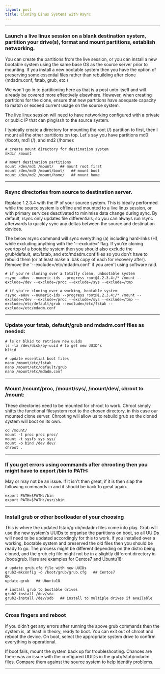 ```yaml
---
layout: post
title: Cloning Linux Systems with Rsync
---
```



----

### Launch a live linux session on a blank destination system, partition your drive(s), format and mount partitions, establish networking.
You can create the partitions from the live session, or you can install a new bootable system using the same base OS as the source server prior to mounting. If you install a new bootable system then you have the option of preserving some essential files rather than rebuilding after clone (mdadm.conf, fstab, grub, etc.)

We won't go in to partitioning here as that is a post unto itself and will already be covered more effectively elsewhere. However, when creating partitions for the clone, ensure that new partitions have adequate capacity to match or exceed current usage on the source system.

The live linux session will need to have networking configured with a private or public IP that can ping/ssh to the source system.

I typically create a directory for mounting the root (/) partition to first, then I mount all the other partitions on top. Let's say you have partitions md0 (/boot), md1 (/), and md2 (/home):

```shell
# create mount directory for destination system
mkdir /mount

# mount destination partitions
mount /dev/md1 /mount/   ## mount root first
mount /dev/md0 /mount/boot/   ## mount boot
mount /dev/md2 /mount/home/   ## mount home
```
----

### Rsync directories from source to destination server.
Replace 1.2.3.4 with the IP of your source system. This is ideally performed while the source system is offline and mounted to a live linux session, or with primary services deactivated to minimise data change during sync. By default, rsync only updates file differentials, so you can always run rsync afterwards to quickly sync any deltas between the source and destination devices.

The below rsync command will sync everything (a) including hard-links (H), while excluding anything with the '--exclude=' flag. If you're cloning overtop of a bootable system then you should also exclude the grub/default, etc/fstab, and etc/mdadm.conf files so you don't have to rebuild them (or at least make a .bak copy of each for recovery after). Remove the '--exclude=/etc/mdadm.conf' if you aren't using software raid.

```shell
# if you're cloning over a totally clean, unbootable system
rsync -aHxv --numeric-ids --progress root@1.2.3.4:/* /mount --exclude=/dev --exclude=/proc --exclude=/sys --exclude=/tmp

# if you're cloning over a working, bootable system
rsync -aHxv --numeric-ids --progress root@1.2.3.4:/* /mount --exclude=/dev --exclude=/proc --exclude=/sys --exclude=/tmp --exclude=/etc/default/grub --exclude=/etc/fstab --exclude=/etc/mdadm.conf
```
----

### Update your fstab, default/grub and mdadm.conf files as needed:

```shell
# ls or blkid to retrieve new uuids
ls -la /dev/disk/by-uuid # to get new UUID's 
blkid

# update essential boot files
nano /mount/etc/fstab
nano /mount/etc/default/grub
nano /mount/etc/mdadm.conf
```
----

### Mount /mount/proc, /mount/sys/, /mount/dev/, chroot to /mount:
These directories need to be mounted for chroot to work. Chroot simply shifts the functional filesystem root to the chosen directory, in this case our mounted clone server. Chrooting will allow us to rebuild grub so the cloned system will boot on its own.

```shell
cd /mount/ 
mount -t proc proc proc/ 
mount -t sysfs sys sys/ 
mount -o bind /dev dev/ 
chroot .
```
----

### If you get errors using commands after chrooting then you might have to export /bin to PATH:
May or may not be an issue. If it isn't then great, if it is then slap the following commands in and it should be back to great again.

```shell
export PATH=$PATH:/bin
export PATH=$PATH:/usr/sbin
```
----

### Install grub or other bootloader of your choosing
This is where the updated fstab/grub/mdadm files come into play. Grub will use the new system's UUIDs to organise the partitions on boot, so all UUIDs will need to be updated accordingly for this to work. If you installed over a working, bootable system and preserved the old files then you should be ready to go. The process might be different depending on the distro being cloned, and the grub.cfg file might not be in a slightly different directory in /boot/grub. Here are examples for Centos7 and Ubuntu18:

```shell
# update grub.cfg file with new UUIDs
grub2-mkconfig -o /boot/grub/grub.cfg   ## Centos7
OR
update-grub   ## Ubuntu18

# install grub to bootable drives
grub2-install /dev/sda
grub2-install /dev/sdb   ## install to multiple drives if available
```
----

### Cross fingers and reboot
If you didn't get any errors after running the above grub commands then the system is, at least in theory, ready to boot. You can exit out of chroot and reboot the device. On boot, select the appropriate system drive to confirm everything is operational.

If boot fails, mount the system back up for troubleshooting. Chances are there was an issue with the configured UUIDs in the grub/fstab/mdadm files. Compare them against the source system to help identify problems.

----
